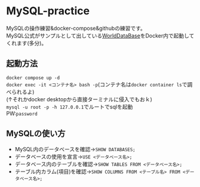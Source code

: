 # MySQL-practice
MySQLの操作練習&docker-compose&githubの練習です。<br>
MySQL公式がサンプルとして出している[WorldDataBase](https://dev.mysql.com/doc/index-other.html)をDocker内で起動してくれます(多分)。<br>

## 起動方法
`docker compose up -d`<br>
`docker exec -it <コンテナ名> bash -p`(コンテナ名は`docker container ls`で調べられるよ)<br>
(↑それかdocker desktopから直接ターミナルに侵入でもおｋ)<br>
`mysql -u root -p -h 127.0.0.1`でルートでsqlを起動<br>
PW:`password`

## MySQLの使い方
- MySQL内のデータベースを確認→`SHOW DATABASES;`<br>
- データベースの使用を宣言→`USE <データベース名>;`<br>
- データベース内のテーブルを確認→`SHOW TABLES FROM <データベース名>;`<br>
- テーブル内カラム(項目)を確認→`SHOW COLUMNS FROM <テーブル名> FROM <データベース名>;`<br>




